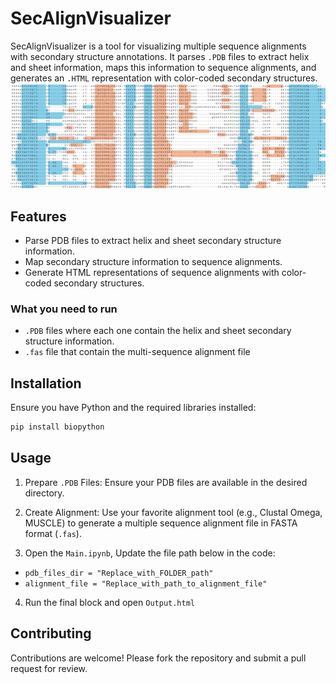  # SecAlignVisualizer

SecAlignVisualizer is a tool for visualizing multiple sequence alignments with secondary structure annotations. It parses `.PDB` files to extract helix and sheet information, maps this information to sequence alignments, and generates an `.HTML` representation with color-coded secondary structures.
![Alternate image text](Images/Example.png)

## Features

- Parse PDB files to extract helix and sheet secondary structure information.
- Map secondary structure information to sequence alignments.
- Generate HTML representations of sequence alignments with color-coded secondary structures.

### What you need to run
- `.PDB` files where each one contain the helix and sheet secondary structure information.
- `.fas` file that contain the multi-sequence alignment file

## Installation

Ensure you have Python and the required libraries installed:

```bash
pip install biopython
```

## Usage
1. Prepare `.PDB` Files: Ensure your PDB files are available in the desired directory.

2. Create Alignment: Use your favorite alignment tool (e.g., Clustal Omega, MUSCLE) to generate a multiple sequence alignment file in FASTA format (`.fas`).

3. Open the `Main.ipynb`, Update the file path below in the code:
- `pdb_files_dir = "Replace_with_FOLDER_path"`
- `alignment_file = "Replace_with_path_to_alignment_file"`

4. Run the final block and open `Output.html`

## Contributing
Contributions are welcome! Please fork the repository and submit a pull request for review.
